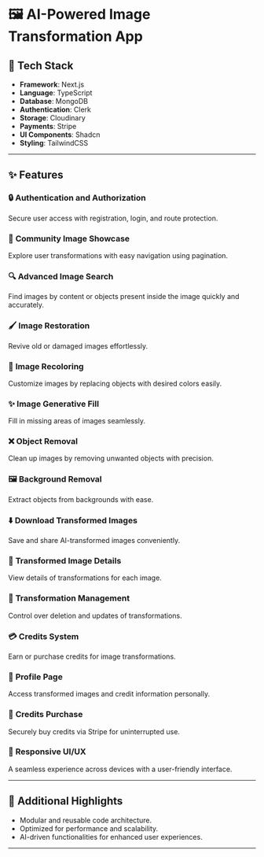 # 🖼️ AI-Powered Image Transformation App  

## 🚀 Tech Stack
- **Framework**: Next.js  
- **Language**: TypeScript  
- **Database**: MongoDB  
- **Authentication**: Clerk  
- **Storage**: Cloudinary  
- **Payments**: Stripe  
- **UI Components**: Shadcn  
- **Styling**: TailwindCSS  

---

## ✨ Features
### 🔒 **Authentication and Authorization**
Secure user access with registration, login, and route protection.

### 🌟 **Community Image Showcase**
Explore user transformations with easy navigation using pagination.

### 🔍 **Advanced Image Search**
Find images by content or objects present inside the image quickly and accurately.

### 🖌️ **Image Restoration**
Revive old or damaged images effortlessly.

### 🎨 **Image Recoloring**
Customize images by replacing objects with desired colors easily.

### ✨ **Image Generative Fill**
Fill in missing areas of images seamlessly.

### ❌ **Object Removal**
Clean up images by removing unwanted objects with precision.

### 🖼️ **Background Removal**
Extract objects from backgrounds with ease.

### ⬇️ **Download Transformed Images**
Save and share AI-transformed images conveniently.

### 📄 **Transformed Image Details**
View details of transformations for each image.

### 🔧 **Transformation Management**
Control over deletion and updates of transformations.

### 💳 **Credits System**
Earn or purchase credits for image transformations.

### 👤 **Profile Page**
Access transformed images and credit information personally.

### 🛒 **Credits Purchase**
Securely buy credits via Stripe for uninterrupted use.

### 📱 **Responsive UI/UX**
A seamless experience across devices with a user-friendly interface.

---

## 🌟 Additional Highlights
- Modular and reusable code architecture.  
- Optimized for performance and scalability.  
- AI-driven functionalities for enhanced user experiences.  

---
 
